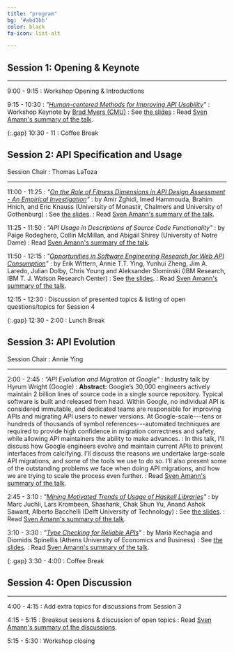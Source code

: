 ```yaml
---
title: "program"
bg: '#abd1bb'
color: black
fa-icon: list-alt

---
```


## Session 1: Opening &amp; Keynote

---

9:00 - 9:15
: Workshop Opening &amp; Introductions

9:15 - 10:30
: *"[Human-centered Methods for Improving API Usability](http://www.cs.cmu.edu/~NatProg/papers/Myers-WAPI-keynote%20submitted.pdf)"*
: Workshop Keynote by [Brad Myers (CMU)](http://www.cs.cmu.edu/~bam/)
: See [the slides](http://www.cs.cmu.edu/~NatProg/papers/Myers%20WAPI%202017%20talk.pdf)
: Read [Sven Amann's summary of the talk](http://academicscode.com/posts/2017/05/wapi17-keynote/).

{:.gap} 10:30 - 11
: Coffee Break

## Session 2: API Specification and Usage

Session Chair
: Thomas LaToza

---

11:00 - 11:25
: *"[On the Role of Fitness Dimensions in API Design Assessment - An Empirical Investigation](https://oerich.wordpress.com/2017/05/19/on-the-role-of-fitness-dimensions-in-api-design-assessment/)"*
: by Amir Zghidi, Imed Hammouda, Brahim Hnich, and Eric	Knauss (University of Monastir, Chalmers and University of Gothenburg)
: See [the slides](resources/wapi17_hammouda_api_fittness.pdf).
: Read [Sven Amann's summary of the talk](http://academicscode.com/posts/2017/05/wapi17-api-fittness/).

11:25 - 11:50
: *"API Usage in Descriptions of Source Code Functionality"*
:  by Paige Rodeghero, Collin McMillan, and Abigail Shirey (University of Notre Dame)
: Read [Sven Amann's summary of the talk](http://academicscode.com/posts/2017/05/wapi17-api-in-descriptions/).

11:50 - 12:15
: *"[Opportunities in Software Engineering Research for Web API Consumption](https://arxiv.org/abs/1705.06586)"*
: by Erik Wittern, Annie T.T. Ying, Yunhui Zheng, Jim A. Laredo, Julian Dolby, Chris Young and Aleksander Slominski (IBM Research, IBM T. J. Watson Research Center)
: See [the slides](resources/wapi17_wittern_web_api_consumption.pdf).
: Read [Sven Amann's summary of the talk](http://academicscode.com/posts/2017/05/wapi17-web-api-consumption/).

12:15 - 12:30
: Discussion of presented topics &amp; listing of open questions/topics for Session 4

{:.gap} 12:30 - 2:00
: Lunch Break

## Session 3: API Evolution

Session Chair
: Annie Ying

---

2:00 - 2:45
: *"API Evolution and Migration at Google"*
: Industry talk by Hyrum Wright (Google)
: **Abstract:** Google’s 30,000 engineers actively maintain 2 billion lines of source code in a single source repository. Typical software is built and released from head. Within Google, no individual API is considered immutable, and dedicated teams are responsible for improving APIs and migrating API users to newer versions. At Google-scale---tens or hundreds of thousands of symbol references---automated techniques are required to provide high confidence in migration correctness and safety, while allowing API maintainers the ability to make advances. 
: In this talk, I'll discuss how Google engineers evolve and maintain current APIs to prevent interfaces from calcifying. I'll discuss the reasons we undertake large-scale API migrations, and some of the tools we use to do so. I'll also present some of the outstanding problems we face when doing API migrations, and how we are trying to scale the process even further.
: Read [Sven Amann's summary of the talk](http://academicscode.com/posts/2017/05/wapi-api-evolution-and-migration-at-google/).

2:45 - 3:10
: *"[Mining Motivated Trends of Usage of Haskell Libraries](resources/api-haskell-main.pdf)"*
: by Marc Juchli, Lars Krombeen, Shashank, Chak Shun Yu, Anand Ashok Sawant, Alberto Bacchelli (Delft University of Technology)
: See [the slides](resources/wapi17_sawant_usage_trends.pdf).
: Read [Sven Amann's summary of the talk](http://academicscode.com/posts/2017/05/wapi17-motivated-trends/).

3:10 - 3:30
: *"[Type Checking for Reliable APIs](https://istlab.dmst.aueb.gr/~mkehagia/type_checking.pdf)"*
: by Maria Kechagia and Diomidis Spinellis (Athens University of Economics and Business)
: See [the slides](resources/wapi17_kechagia_type_checking.pdf).
: Read [Sven Amann's summary of the talk](http://academicscode.com/posts/2017/05/wapi17-type-checking/).

{:.gap} 3:30 - 4:00
: Coffee Break

## Session 4: Open Discussion

---

4:00 - 4:15
: Add extra topics for discussions from Session 3

4:15 - 5:15
: Breakout sessions &amp; discussion of open topics
: Read [Sven Amann's summary of the discussions](http://academicscode.com/posts/2017/05/wapi17-open-discussion/).

5:15 - 5:30 
: Workshop closing
